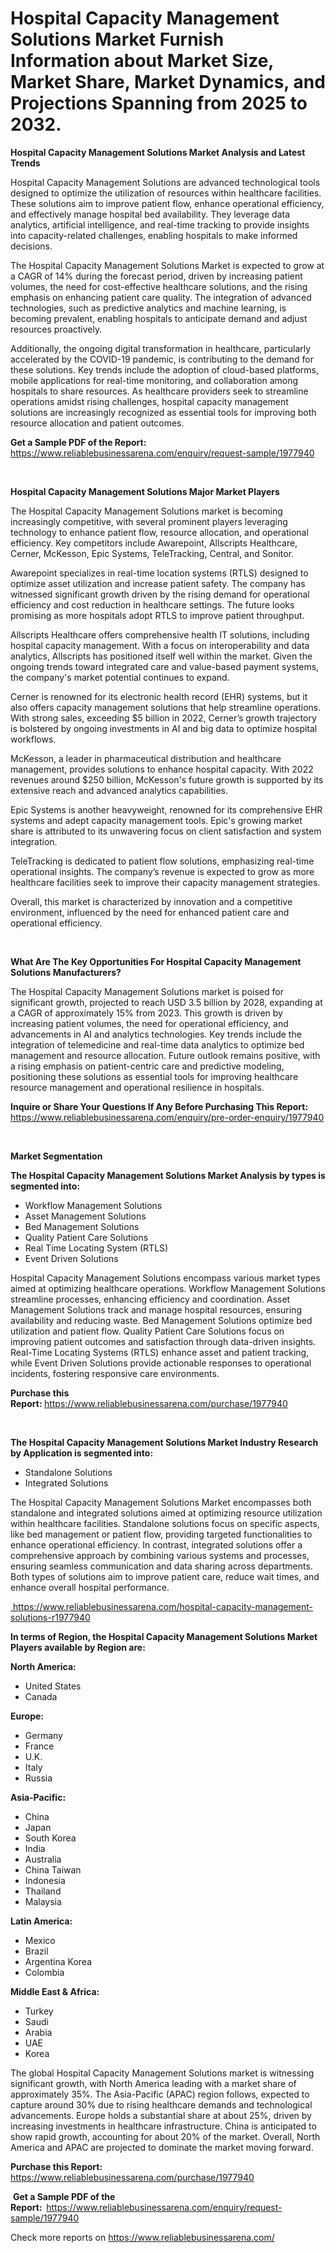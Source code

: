 <p><h1>Hospital Capacity Management Solutions Market Furnish Information about Market Size, Market Share, Market Dynamics, and Projections Spanning from 2025 to 2032.</h1></p><p><strong>Hospital Capacity Management Solutions Market Analysis and Latest Trends</strong></p>
<p><p>Hospital Capacity Management Solutions are advanced technological tools designed to optimize the utilization of resources within healthcare facilities. These solutions aim to improve patient flow, enhance operational efficiency, and effectively manage hospital bed availability. They leverage data analytics, artificial intelligence, and real-time tracking to provide insights into capacity-related challenges, enabling hospitals to make informed decisions.</p><p>The Hospital Capacity Management Solutions Market is expected to grow at a CAGR of 14% during the forecast period, driven by increasing patient volumes, the need for cost-effective healthcare solutions, and the rising emphasis on enhancing patient care quality. The integration of advanced technologies, such as predictive analytics and machine learning, is becoming prevalent, enabling hospitals to anticipate demand and adjust resources proactively.</p><p>Additionally, the ongoing digital transformation in healthcare, particularly accelerated by the COVID-19 pandemic, is contributing to the demand for these solutions. Key trends include the adoption of cloud-based platforms, mobile applications for real-time monitoring, and collaboration among hospitals to share resources. As healthcare providers seek to streamline operations amidst rising challenges, hospital capacity management solutions are increasingly recognized as essential tools for improving both resource allocation and patient outcomes.</p></p>
<p><strong>Get a Sample PDF of the Report:&nbsp;</strong> <a href="https://www.reliablebusinessarena.com/enquiry/request-sample/1977940?utm_campaign=2994&utm_medium=2&utm_source=Github&utm_content=ia&utm_term=10032025&utm_id=hospital-capacity-management-solutions">https://www.reliablebusinessarena.com/enquiry/request-sample/1977940</a></p>
<p>&nbsp;</p>
<p><strong>Hospital Capacity Management Solutions Major Market Players</strong></p>
<p><p>The Hospital Capacity Management Solutions market is becoming increasingly competitive, with several prominent players leveraging technology to enhance patient flow, resource allocation, and operational efficiency. Key competitors include Awarepoint, Allscripts Healthcare, Cerner, McKesson, Epic Systems, TeleTracking, Central, and Sonitor.</p><p>Awarepoint specializes in real-time location systems (RTLS) designed to optimize asset utilization and increase patient safety. The company has witnessed significant growth driven by the rising demand for operational efficiency and cost reduction in healthcare settings. The future looks promising as more hospitals adopt RTLS to improve patient throughput.</p><p>Allscripts Healthcare offers comprehensive health IT solutions, including hospital capacity management. With a focus on interoperability and data analytics, Allscripts has positioned itself well within the market. Given the ongoing trends toward integrated care and value-based payment systems, the company's market potential continues to expand.</p><p>Cerner is renowned for its electronic health record (EHR) systems, but it also offers capacity management solutions that help streamline operations. With strong sales, exceeding $5 billion in 2022, Cerner’s growth trajectory is bolstered by ongoing investments in AI and big data to optimize hospital workflows.</p><p>McKesson, a leader in pharmaceutical distribution and healthcare management, provides solutions to enhance hospital capacity. With 2022 revenues around $250 billion, McKesson's future growth is supported by its extensive reach and advanced analytics capabilities.</p><p>Epic Systems is another heavyweight, renowned for its comprehensive EHR systems and adept capacity management tools. Epic's growing market share is attributed to its unwavering focus on client satisfaction and system integration.</p><p>TeleTracking is dedicated to patient flow solutions, emphasizing real-time operational insights. The company’s revenue is expected to grow as more healthcare facilities seek to improve their capacity management strategies.</p><p>Overall, this market is characterized by innovation and a competitive environment, influenced by the need for enhanced patient care and operational efficiency.</p></p>
<p>&nbsp;</p>
<p><strong>What Are The Key Opportunities For Hospital Capacity Management Solutions Manufacturers?</strong></p>
<p><p>The Hospital Capacity Management Solutions market is poised for significant growth, projected to reach USD 3.5 billion by 2028, expanding at a CAGR of approximately 15% from 2023. This growth is driven by increasing patient volumes, the need for operational efficiency, and advancements in AI and analytics technologies. Key trends include the integration of telemedicine and real-time data analytics to optimize bed management and resource allocation. Future outlook remains positive, with a rising emphasis on patient-centric care and predictive modeling, positioning these solutions as essential tools for improving healthcare resource management and operational resilience in hospitals.</p></p>
<p><strong>Inquire or Share Your Questions If Any Before Purchasing This Report:</strong> <a href="https://www.reliablebusinessarena.com/enquiry/pre-order-enquiry/1977940?utm_campaign=2994&utm_medium=2&utm_source=Github&utm_content=ia&utm_term=10032025&utm_id=hospital-capacity-management-solutions">https://www.reliablebusinessarena.com/enquiry/pre-order-enquiry/1977940</a></p>
<p>&nbsp;</p>
<p><strong>Market Segmentation</strong></p>
<p><strong>The Hospital Capacity Management Solutions Market Analysis by types is segmented into:</strong></p>
<p><ul><li>Workflow Management Solutions</li><li>Asset Management Solutions</li><li>Bed Management Solutions</li><li>Quality Patient Care Solutions</li><li>Real Time Locating System (RTLS)</li><li>Event Driven Solutions</li></ul></p>
<p><p>Hospital Capacity Management Solutions encompass various market types aimed at optimizing healthcare operations. Workflow Management Solutions streamline processes, enhancing efficiency and coordination. Asset Management Solutions track and manage hospital resources, ensuring availability and reducing waste. Bed Management Solutions optimize bed utilization and patient flow. Quality Patient Care Solutions focus on improving patient outcomes and satisfaction through data-driven insights. Real-Time Locating Systems (RTLS) enhance asset and patient tracking, while Event Driven Solutions provide actionable responses to operational incidents, fostering responsive care environments.</p></p>
<p><strong>Purchase this Report:&nbsp;</strong><a href="https://www.reliablebusinessarena.com/purchase/1977940?utm_campaign=2994&utm_medium=2&utm_source=Github&utm_content=ia&utm_term=10032025&utm_id=hospital-capacity-management-solutions">https://www.reliablebusinessarena.com/purchase/1977940</a></p>
<p>&nbsp;</p>
<p><strong>The Hospital Capacity Management Solutions Market Industry Research by Application is segmented into:</strong></p>
<p><ul><li>Standalone Solutions</li><li>Integrated Solutions</li></ul></p>
<p><p>The Hospital Capacity Management Solutions Market encompasses both standalone and integrated solutions aimed at optimizing resource utilization within healthcare facilities. Standalone solutions focus on specific aspects, like bed management or patient flow, providing targeted functionalities to enhance operational efficiency. In contrast, integrated solutions offer a comprehensive approach by combining various systems and processes, ensuring seamless communication and data sharing across departments. Both types of solutions aim to improve patient care, reduce wait times, and enhance overall hospital performance.</p></p>
<p><a href="https://www.reliablebusinessarena.com/hospital-capacity-management-solutions-r1977940?utm_campaign=2994&utm_medium=2&utm_source=Github&utm_content=ia&utm_term=10032025&utm_id=hospital-capacity-management-solutions">&nbsp;https://www.reliablebusinessarena.com/hospital-capacity-management-solutions-r1977940</a></p>
<p><strong>In terms of Region, the Hospital Capacity Management Solutions Market Players available by Region are:</strong></p>
<p>
    <p> <strong> North America: </strong>
        <ul>
            <li>United States</li>
            <li>Canada</li>
        </ul>
        </p> 
    <p> <strong> Europe: </strong>
        <ul>
            <li>Germany</li>
            <li>France</li>
            <li>U.K.</li>
            <li>Italy</li>
            <li>Russia</li>
        </ul>
        </p> 
    <p> <strong> Asia-Pacific: </strong>
        <ul>
            <li>China</li>
            <li>Japan</li>
            <li>South Korea</li>
            <li>India</li>
            <li>Australia</li>
            <li>China Taiwan</li>
            <li>Indonesia</li>
            <li>Thailand</li>
            <li>Malaysia</li>
        </ul>
        </p> 
    <p> <strong> Latin America: </strong>
        <ul>
            <li>Mexico</li>
            <li>Brazil</li>
            <li>Argentina Korea</li>
            <li>Colombia</li>
        </ul>
        </p> 
    <p> <strong> Middle East & Africa: </strong>
        <ul>
            <li>Turkey</li>
            <li>Saudi</li>
            <li>Arabia</li>
            <li>UAE</li>
            <li>Korea</li>
        </ul>
    </p>
    </p>
<p><p>The global Hospital Capacity Management Solutions market is witnessing significant growth, with North America leading with a market share of approximately 35%. The Asia-Pacific (APAC) region follows, expected to capture around 30% due to rising healthcare demands and technological advancements. Europe holds a substantial share at about 25%, driven by increasing investments in healthcare infrastructure. China is anticipated to show rapid growth, accounting for about 20% of the market. Overall, North America and APAC are projected to dominate the market moving forward.</p></p>
<p><strong>Purchase this Report: </strong><a href="https://www.reliablebusinessarena.com/purchase/1977940?utm_campaign=2994&utm_medium=2&utm_source=Github&utm_content=ia&utm_term=10032025&utm_id=hospital-capacity-management-solutions">https://www.reliablebusinessarena.com/purchase/1977940</a></p>
<p>&nbsp;<strong>Get a Sample PDF of the Report:&nbsp;&nbsp;</strong><a href="https://www.reliablebusinessarena.com/enquiry/request-sample/1977940?utm_campaign=2994&utm_medium=2&utm_source=Github&utm_content=ia&utm_term=10032025&utm_id=hospital-capacity-management-solutions">https://www.reliablebusinessarena.com/enquiry/request-sample/1977940</a></p>
<p><strong></strong></p>
<p>Check more reports on <a href="https://www.reliablebusinessarena.com/?utm_campaign=2994&utm_medium=2&utm_source=Github&utm_content=ia&utm_term=10032025&utm_id=hospital-capacity-management-solutions">https://www.reliablebusinessarena.com/</a></p>